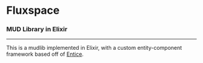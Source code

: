 # Fluxspace

### MUD Library in Elixir

---

This is a mudlib implemented in Elixir, with a custom entity-component
framework based off of [Entice](https://github.com/entice/entice).
